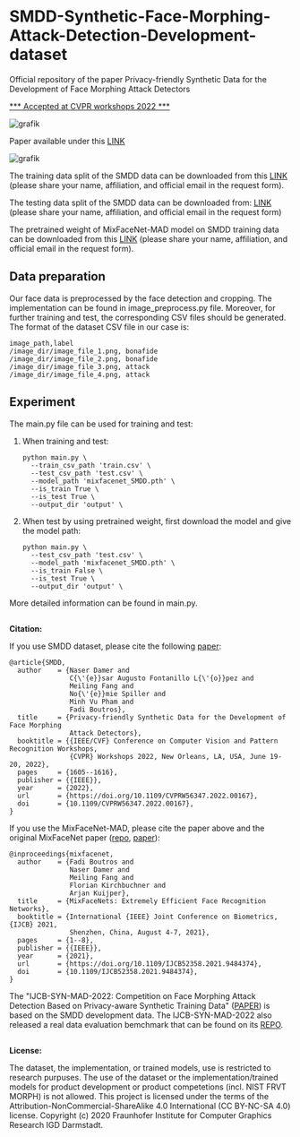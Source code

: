 # SMDD-Synthetic-Face-Morphing-Attack-Detection-Development-dataset
Official repository of the paper Privacy-friendly Synthetic Data for the Development of Face Morphing Attack Detectors

[*** Accepted at CVPR workshops 2022 ***](https://openaccess.thecvf.com/content/CVPR2022W/Biometrics/html/Damer_Privacy-Friendly_Synthetic_Data_for_the_Development_of_Face_Morphing_Attack_CVPRW_2022_paper.html)

![grafik](https://user-images.githubusercontent.com/85616215/158406086-b413c5b9-e4da-4e0e-be01-4de71d279979.png)


Paper available under this [LINK](https://openaccess.thecvf.com/content/CVPR2022W/Biometrics/html/Damer_Privacy-Friendly_Synthetic_Data_for_the_Development_of_Face_Morphing_Attack_CVPRW_2022_paper.html)


![grafik](https://user-images.githubusercontent.com/85616215/158062680-a4275e0f-6e8a-4728-97f9-1b44e03ac53d.png)



The training data split of the SMDD data can be downloaded from this [LINK](https://drive.google.com/file/d/1I6x_gWtu3WxOloK8k-tecXjV3XsRPYYO/view?usp=sharing) (please share your name, affiliation, and official email in the request form).

The testing data split of the SMDD data can be downloaded from: [LINK](https://drive.google.com/file/d/1V8libhAEMOL77gtUDtcruHIKBUy8ks6y/view?usp=share_link) (please share your name, affiliation, and official email in the request form)

The pretrained weight of MixFaceNet-MAD model on SMDD training data can be downloaded from this [LINK](https://drive.google.com/file/d/1qw6YZ3cpaa9UK2-hRfzKWx5rPvRo0h63/view?usp=sharing) (please share your name, affiliation, and official email in the request form).

## Data preparation
Our face data is preprocessed by the face detection and cropping. The implementation can be found in image_preprocess.py file.
Moreover, for further training and test, the corresponding CSV files should be generated. The format of the dataset CSV file in our case is:
```
image_path,label
/image_dir/image_file_1.png, bonafide
/image_dir/image_file_2.png, bonafide
/image_dir/image_file_3.png, attack
/image_dir/image_file_4.png, attack
```
## Experiment
The main.py file can be used for training and test:
1. When training and test:
    ```
    python main.py \
      --train_csv_path 'train.csv' \
      --test_csv_path 'test.csv' \
      --model_path 'mixfacenet_SMDD.pth' \
      --is_train True \
      --is_test True \
      --output_dir 'output' \
    ```
2. When test by using pretrained weight, first download the model and give the model path:
    ```
    python main.py \
      --test_csv_path 'test.csv' \
      --model_path 'mixfacenet_SMDD.pth' \
      --is_train False \
      --is_test True \
      --output_dir 'output' \
    ```
More detailed information can be found in main.py.

##

**Citation:**

If you use SMDD dataset, please cite the following [paper](https://openaccess.thecvf.com/content/CVPR2022W/Biometrics/html/Damer_Privacy-Friendly_Synthetic_Data_for_the_Development_of_Face_Morphing_Attack_CVPRW_2022_paper.html):

```
@article{SMDD,
  author    = {Naser Damer and
               C{\'{e}}sar Augusto Fontanillo L{\'{o}}pez and
               Meiling Fang and
               No{\'{e}}mie Spiller and
               Minh Vu Pham and
               Fadi Boutros},
  title     = {Privacy-friendly Synthetic Data for the Development of Face Morphing
               Attack Detectors},
  booktitle = {{IEEE/CVF} Conference on Computer Vision and Pattern Recognition Workshops,
               {CVPR} Workshops 2022, New Orleans, LA, USA, June 19-20, 2022},
  pages     = {1605--1616},
  publisher = {{IEEE}},
  year      = {2022},
  url       = {https://doi.org/10.1109/CVPRW56347.2022.00167},
  doi       = {10.1109/CVPRW56347.2022.00167},
}
```


If you use the MixFaceNet-MAD, please cite the paper above and the original MixFaceNet paper ([repo](https://github.com/fdbtrs/mixfacenets), [paper](https://ieeexplore.ieee.org/document/9484374)):

```
@inproceedings{mixfacenet,
  author    = {Fadi Boutros and
               Naser Damer and
               Meiling Fang and
               Florian Kirchbuchner and
               Arjan Kuijper},
  title     = {MixFaceNets: Extremely Efficient Face Recognition Networks},
  booktitle = {International {IEEE} Joint Conference on Biometrics, {IJCB} 2021,
               Shenzhen, China, August 4-7, 2021},
  pages     = {1--8},
  publisher = {{IEEE}},
  year      = {2021},
  url       = {https://doi.org/10.1109/IJCB52358.2021.9484374},
  doi       = {10.1109/IJCB52358.2021.9484374},
}
```

The "IJCB-SYN-MAD-2022: Competition on Face Morphing Attack Detection Based on Privacy-aware Synthetic Training Data" ([PAPER](https://ieeexplore.ieee.org/document/10007950)) is based on the SMDD development data. The IJCB-SYN-MAD-2022 also released a real data evaluation bemchmark that can be found on its [REPO](https://github.com/marcohuber/SYN-MAD-2022).

##

**License:**

The dataset, the implementation, or trained models, use is restricted to research purpuses. The use of the dataset or the implementation/trained models for product development or product competetions (incl. NIST FRVT MORPH) is not allowed.
This project is licensed under the terms of the Attribution-NonCommercial-ShareAlike 4.0 International (CC BY-NC-SA 4.0) license. Copyright (c) 2020 Fraunhofer Institute for Computer Graphics Research IGD Darmstadt.

